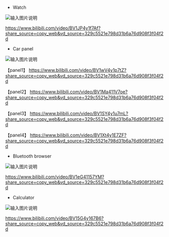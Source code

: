 - Watch

![输入图片说明](https://foruda.gitee.com/images/1669964127851554408/76b5e672_10088396.png "753a3a7f_10088396.png")

https://www.bilibili.com/video/BV1JP4y1f7Af?share_source=copy_web&vd_source=329c5521e798d31b6a76d908f3f04f2d

- Car panel

![输入图片说明](https://foruda.gitee.com/images/1662025691529837311/736b3082_10088396.png "4.PNG")

【panel1】 https://www.bilibili.com/video/BV1wV4y1p7tZ?share_source=copy_web&vd_source=329c5521e798d31b6a76d908f3f04f2d

【panel2】 https://www.bilibili.com/video/BV1Ma411V7oe?share_source=copy_web&vd_source=329c5521e798d31b6a76d908f3f04f2d

【panel3】 https://www.bilibili.com/video/BV1SY4y1u7mL?share_source=copy_web&vd_source=329c5521e798d31b6a76d908f3f04f2d

【panel4】 https://www.bilibili.com/video/BV1Xt4y1E7ZF?share_source=copy_web&vd_source=329c5521e798d31b6a76d908f3f04f2d


- Bluetooth browser


![输入图片说明](https://foruda.gitee.com/images/1662025504909311565/d092c89c_10088396.png "1.PNG")

https://www.bilibili.com/video/BV1eG41157YM?share_source=copy_web&vd_source=329c5521e798d31b6a76d908f3f04f2d



- Calculator

![输入图片说明](https://foruda.gitee.com/images/1662025531874846103/37ecede1_10088396.png "2.PNG")

https://www.bilibili.com/video/BV15G4y167B6?share_source=copy_web&vd_source=329c5521e798d31b6a76d908f3f04f2d


